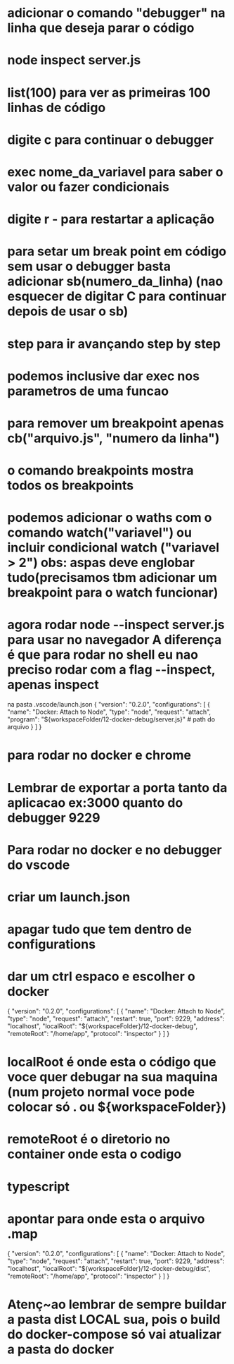 # adicionar o comando "debugger" na linha que deseja parar o código
# node inspect server.js
# list(100) para ver as primeiras 100 linhas de código
# digite c para continuar o debugger
# exec nome_da_variavel para saber o valor ou fazer condicionais
# digite r - para restartar a aplicação
# para setar um break point em código sem usar o debugger basta adicionar sb(numero_da_linha) (nao esquecer de digitar C para continuar  depois de usar o sb)
# step para ir avançando step by step
# podemos inclusive dar exec nos parametros de uma funcao
# para remover um breakpoint apenas cb("arquivo.js", "numero da linha")
# o comando breakpoints mostra todos os breakpoints
# podemos adicionar o waths com o comando watch("variavel") ou incluir condicional watch  ("variavel > 2") obs: aspas deve englobar tudo(precisamos tbm adicionar um breakpoint para o watch funcionar)
# agora rodar node --inspect server.js para usar no navegador A diferença é que para rodar no shell eu nao preciso rodar com a flag --inspect, apenas inspect
na pasta .vscode/launch.json
{
  "version": "0.2.0",
  "configurations": [
    {
      "name": "Docker: Attach to Node",
      "type": "node",
      "request": "attach",
      "program": "${workspaceFolder/12-docker-debug/server.js}" # path do arquivo
    }
  ]
}

# para rodar no docker e chrome
# Lembrar de exportar a porta tanto da aplicacao ex:3000 quanto do debugger 9229

# Para rodar no docker e no debugger do vscode
# criar um launch.json
# apagar tudo que tem dentro de configurations
# dar um ctrl espaco e escolher o docker
{
  "version": "0.2.0",
  "configurations": [
    {
      "name": "Docker: Attach to Node",
      "type": "node",
      "request": "attach",
      "restart": true,
      "port": 9229,
      "address": "localhost",
      "localRoot": "${workspaceFolder}/12-docker-debug",
      "remoteRoot": "/home/app",
      "protocol": "inspector"
    }
  ]
}

# localRoot é onde esta o código que voce quer debugar na sua maquina (num projeto normal voce pode colocar só . ou ${workspaceFolder})
# remoteRoot é o diretorio no container onde esta o codigo

# typescript
# apontar para onde esta o arquivo .map
{
  "version": "0.2.0",
  "configurations": [
    {
      "name": "Docker: Attach to Node",
      "type": "node",
      "request": "attach",
      "restart": true,
      "port": 9229,
      "address": "localhost",
      "localRoot": "${workspaceFolder}/12-docker-debug/dist",
      "remoteRoot": "/home/app",
      "protocol": "inspector"
    }
  ]
}

# Atenç~ao lembrar de sempre buildar a pasta dist LOCAL sua, pois o build do docker-compose só vai atualizar a pasta do docker